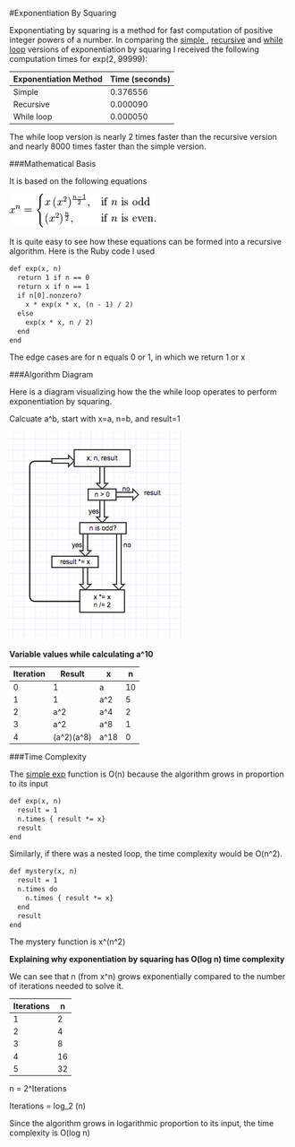 #Exponentiation By Squaring

Exponentiating by squaring is a method for fast computation of positive integer powers of a number. In comparing the [simple ](exp.rb), [recursive](exp_recursive.rb) and [while loop](exp_whileloop.rb) versions of exponentiation by squaring I received the following computation times for exp(2, 99999):

| Exponentiation Method        | Time (seconds)     |
|------------------------------|--------------------|
| Simple                       | 0.376556           |
| Recursive                    | 0.000090           |
| While loop                   | 0.000050           |

The while loop version is nearly 2 times faster than the recursive version and nearly 8000 times faster than the simple version.

###Mathematical Basis

It is based on the following equations

![](equations.png)

It is quite easy to see how these equations can be formed into a recursive algorithm. Here is the Ruby code I used

    def exp(x, n)
      return 1 if n == 0
      return x if n == 1
      if n[0].nonzero?
        x * exp(x * x, (n - 1) / 2)
      else
        exp(x * x, n / 2)
      end
    end

The edge cases are for n equals 0 or 1, in which we return 1 or x

###Algorithm Diagram

Here is a diagram visualizing how the the while loop operates to perform exponentiation by squaring.

Calcuate a^b, start with x=a, n=b, and result=1

![](exp_whileloop_algorithm.png)

**Variable values while calculating a^10**

| Iteration | Result     | x       | n      |
|-----------|------------|---------|--------|
| 0         | 1          | a       | 10     |
| 1         | 1          | a^2     | 5      |
| 2         | a^2        | a^4     | 2      |
| 3         | a^2        | a^8     | 1      |
| 4         | (a^2)(a^8) | a^18    | 0      |

###Time Complexity

The [simple exp](exp.rb) function is O(n) because the algorithm grows in proportion to its input

    def exp(x, n)
      result = 1
      n.times { result *= x}
      result
    end

Similarly, if there was a nested loop, the time complexity would be O(n^2).

    def mystery(x, n)
      result = 1
      n.times do 
        n.times { result *= x}
      end
      result
    end

The mystery function is x^(n^2)

**Explaining why exponentiation by squaring has O(log n) time complexity**

We can see that n (from x^n) grows exponentially compared to the number of iterations needed to solve it.

| Iterations | n     |
|------------|-------|
| 1          | 2     |
| 2          | 4     |
| 3          | 8     |
| 4          | 16    |
| 5          | 32    |


n = 2^Iterations

Iterations = log_2 (n)

Since the algorithm grows in logarithmic proportion to its input, the time complexity is O(log n)






